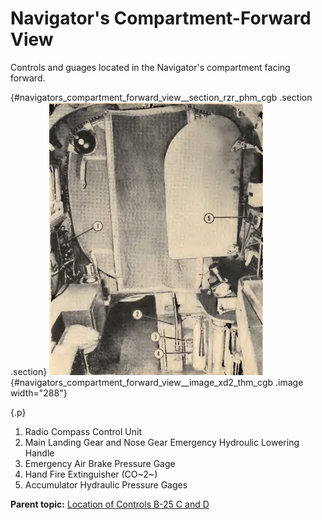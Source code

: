 
Navigator\'s Compartment-Forward View
=====================================


Controls and guages located in the Navigator\'s compartment facing
forward.

 {#navigators_compartment_forward_view__section_rzr_phm_cgb .section .section}
![](../images/navigators_compartment-front_view.png){#navigators_compartment_forward_view__image_xd2_thm_cgb
.image width="288"}

 {.p}
1.  Radio Compass Control Unit
2.  Main Landing Gear and Nose Gear Emergency Hydroulic Lowering Handle
3.  Emergency Air Brake Pressure Gage
4.  Hand Fire Extinguisher (CO~2~)
5.  Accumulator Hydraulic Pressure Gages






**Parent topic:** [Location of Controls B-25 C and
D](../topics/location_of_controls_b_25_c_and_d.md "An overview of the airplane's key controls and their locations.")



